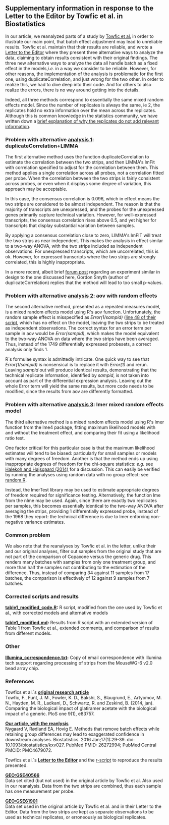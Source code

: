 Supplementary information in response to the Letter to the Editor by Towfic et al. in Biostatistics
----------

In our article, we reanalyzed parts of a study by [Towfic et al.](https://dx.doi.org/10.1371/journal.pone.0083757) in order to illustrate our main point, that batch effect adjustment may lead to unreliable results. Towfic et al. maintain that their results are reliable, and wrote a [Letter to the Editor](https://dx.doi.org/10.1093/biostatistics/kxw031) where they present three alternative ways to analyze the data, claiming to obtain results consistent with their original findings. The three new alternative ways to analyze the data all handle batch as a fixed effect in the models,<i>i.e.</i> in a way we consider to be reliable. However, for other reasons, the implementation of the analysis is problematic for the first one, using duplicateCorrelation, and just wrong for the two other. In order to realize this, we had to dive deep into their code. And for others to also realize the errors, there is no way around getting into the details.

Indeed, all three methods correspond to essentially the same mixed random effects model. Since the number of replicates is always the same, ie 2, the replicates hold no extra information over the mean across the replicates. Although this is common knowledge in the statistics community, we have written down a [brief explanation of why the replicates do not add relevant information](theory.pdf).


### Problem with alternative [analysis 1](https://github.com/immuneering/biostat_reply/blob/master/table1_code.R#L96): duplicateCorrelation+LIMMA

The first alternative method uses the function duplicateCorrelation to estimate the correlation
between the two strips, and then LIMMA's lmFit with correlation specified to adjust for the
correlation between them. This method applies a single correlation across all probes, not a
correlation fitted per probe. When the correlation between the two strips is fairly consistent across
probes, or even when it displays some degree of variation, this approach may be acceptable.

In this case, the consensus correlation is 0.096, which in effect means the two strips are considered to
be almost independent. The reason is that the majority of transcripts are unexpressed, and the probes for the unexpressed genes primarily
capture technical variation. However, for well-expressed transcripts, the consensus correlation
rises above 0.5, and yet higher for transcripts that display substantial variation between samples.

By applying a consensus correlation close to zero, LIMMA's lmFIT will treat the two strips as near independent. This makes
the analysis in effect similar to a two-way ANOVA, with the two strips included as independent observations. For unexpressed
transcripts, which are uncorrelated, this is ok. However, for expressed transcripts where the two strips are strongly correlated,
this is highly inappropriate.

In a more recent, albeit brief [forum post](https://support.bioconductor.org/p/87680) regarding an experiment similar in design to the one discussed here, Gordon Smyth (author of duplicateCorrelation) replies that the method will lead to too small p-values.


### Problem with alternative [analysis 2](https://github.com/immuneering/biostat_reply/blob/master/table1_code.R#L47): aov with random effects

The second alternative method, presented as a repeated measures model, is a mixed random
effects model using R's aov function. Unfortunately, the random sample effect is misspecified
as <i>Error(1/sampid)</i> ([line 48 of their script](https://github.com/immuneering/biostat_reply/blob/master/table1_code.R#L48), which has no effect on the model, leaving the two strips to be treated as
independent observations. The correct syntax for an error term per sample in aov would be
<i>Error(sampid)</i>, which makes the model equivalent to the two-way ANOVA on data where the
two strips have been averaged. Thus, instead of the 1749 differentially expressed probesets, a
correct analysis only finds 1.

R´s formulae syntax is admittedly intricate. One quick way to see that <i>Error(1/sampid)</i> is nonsensical is to replace it with <i>Error(1)</i> and rerun. Leaving <i>sampid</i> out will produce identical results, demonstrating that the technical replicate information, identified by <i>sampid</i>, is not taken into account as part of the differential expression analysis. Leaving out the whole Error term will yield the same results, but more code needs to be modified, since the results from aov are differently formatted.


### Problem with alternative [analysis 3](https://github.com/immuneering/biostat_reply/blob/master/table1_code.R#L65): lmer mixed random effects model

The third alternative method is a mixed random effects model using R's lmer function from the lme4 package,
fitting maximum likelihood models with and without the treatment effect, and comparing their fit using
a likelihood ratio test.

One factor critical for this particular case is that the maximum likelihood estimates will tend to
be biased: particularly for small samples or models with many degrees of freedom.
Another is that the method ends up using inappropriate degrees of freedom for the chi-square statistics:
<i>e.g.</i> see [Halekoh and Højsgaard (2014)](https://www.jstatsoft.org/htaccess.php?volume=59&type=i&issue=09&paper=true)
for a discussion. This can easily be verified by running the analyses using random data with no group effect: see
[random.R](random.R).

Instead, the lmerTest library may be used to estimate appropriate degrees of freedom
required for significance testing. Alternatively,
the function lme from the nlme may be used. Again, since there are exactly two replicates per
samples, this becomes essentially identical to the two-way ANOVA after averaging the strips,
providing 1 differentially expressed probe, instead of the 1968 they report: the technical difference is due
to lmer enforcing non-negative variance estimates.


### Common problem

We also note that the reanalyses by Towfic et al. in the letter, unlike their and our original analyses, filter out samples from the original study that are not part of the comparison of Copaxone versus the generic drug. This renders many batches with samples from only one treatment group, and more than half the samples not contributing to the estimation of the difference. Thus, instead of comparing 34 against 11 samples from 17 batches, the comparison is effectively of 12 against 9 samples from 7 batches.


### Corrected scripts and results

**[table1_modified_code.R](table1_modified_code.R):** R script, modified from the one used by Towfic et al., with corrected models and alternative models

**[table1_modified.md](table1_modified.md):** Results from R script with an extended version of Table 1 from Towfic et al., extended comments, and comparison of results from different models.


### Other

**[Illumina_correspondence.txt](illumina_correspondence.txt):** Copy of email correspondence with Illumina tech support regarding processing of strips from the MouseWG-6 v2.0 bead array chip.


### References

Towfics et al.´s [**original research article**](https://dx.doi.org/10.1371/journal.pone.0083757)  
Towfic, F., Funt, J. M., Fowler, K. D., Bakshi, S., Blaugrund, E., Artyomov, M. N.,
Hayden, M. R., Ladkani, D., Schwartz, R. and Zeskind, B. (2014, jan). Comparing the
biological impact of glatiramer acetate with the biological impact of a generic. PloS one 9(1),
e83757.
<br/>

[**Our article, with the reanlysis**](https://dx.doi.org/10.1093/biostatistics/kxv027)  
Nygaard V, Rødland EA, Hovig E. Methods that remove batch effects while
retaining group differences may lead to exaggerated confidence in downstream
analyses. Biostatistics. 2016 Jan;17(1):29-39. doi: 10.1093/biostatistics/kxv027.
PubMed PMID: 26272994; PubMed Central PMCID: PMC4679072.
<br/>

Towfics et al.´s [**Letter to the Editor**](https://dx.doi.org/10.1093/biostatistics/kxw031) and the [r-script](https://github.com/immuneering/biostat_reply) to reproduce the results presented.
<br/>

[**GEO:GSE40566**](https://www.ncbi.nlm.nih.gov/geo/query/acc.cgi?acc=GSE40566)  
Data set cited (but not used) in the original article by Towfic et al. Also used in our reanalysis. Data from the two strips are combined, thus each sample has one measurement per probe.
<br/>

[**GEO:GSE61901**](https://www.ncbi.nlm.nih.gov/geo/query/acc.cgi?acc=GSE61901)  
Data set used in the original article by Towfic et al. and in their Letter to the Editor. Data from the two strips are kept as separate observations to be used as technical replicates, or erroneously as biological replicates.

<br/>
<br/>
